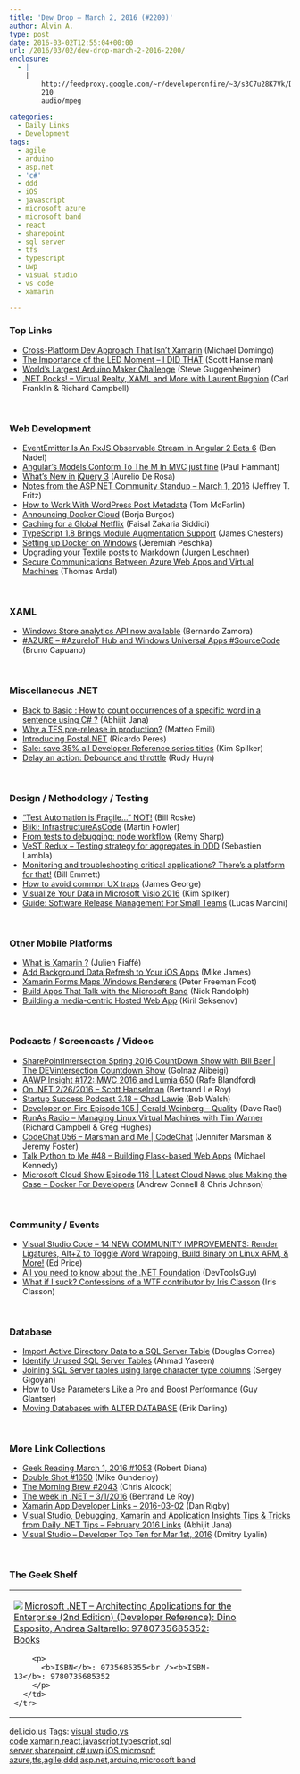 ```yaml
---
title: 'Dew Drop – March 2, 2016 (#2200)'
author: Alvin A.
type: post
date: 2016-03-02T12:55:04+00:00
url: /2016/03/02/dew-drop-march-2-2016-2200/
enclosure:
  - |
    |
        http://feedproxy.google.com/~r/developeronfire/~3/s3C7u28K7Vk/DeveloperOnFire-105-GeraldWeinberg.mp3
        210
        audio/mpeg
        
categories:
  - Daily Links
  - Development
tags:
  - agile
  - arduino
  - asp.net
  - 'c#'
  - ddd
  - iOS
  - javascript
  - microsoft azure
  - microsoft band
  - react
  - sharepoint
  - sql server
  - tfs
  - typescript
  - uwp
  - visual studio
  - vs code
  - xamarin

---
```

### <a name="top"></a>Top Links

  * <a href="https://visualstudiomagazine.com/articles/2016/03/01/cross-platform-react-native.aspx" target="_blank">Cross-Platform Dev Approach That Isn&#8217;t Xamarin</a> (Michael Domingo)
  * <a href="http://feeds.hanselman.com/~/141677186/0/scotthanselman~The-Importance-of-the-LED-Moment-I-DID-THAT.aspx" target="_blank">The Importance of the LED Moment &#8211; I DID THAT</a> (Scott Hanselman)
  * <a href="https://blogs.msdn.microsoft.com/stevengu/2016/03/01/worlds-largest-arduino-maker-challenge/" target="_blank">World’s Largest Arduino Maker Challenge</a> (Steve Guggenheimer)
  * <a href="http://www.dotnetrocks.com/default.aspx?ShowNum=1264" target="_blank">.NET Rocks! &#8211; Virtual Realty, XAML and More with Laurent Bugnion</a> (Carl Franklin & Richard Campbell)

&nbsp;

### <a name="web"></a>Web Development

  * <a href="http://www.bennadel.com/blog/3038-eventemitter-is-an-rxjs-observable-stream-in-angular-2-beta-6.htm" target="_blank">EventEmitter Is An RxJS Observable Stream In Angular 2 Beta 6</a> (Ben Nadel)
  * <a href="http://feedproxy.google.com/~r/paulhammant/~3/fzSaf9bd_uU/" target="_blank">Angular&#8217;s Models Conform To The M In MVC just fine</a> (Paul Hammant)
  * <a href="http://developer.telerik.com/featured/whats-new-in-jquery-3/" target="_blank">What’s New in jQuery 3</a> (Aurelio De Rosa)
  * <a href="https://blogs.msdn.microsoft.com/webdev/2016/03/02/notes-from-the-asp-net-community-standup-march-1-2016/" target="_blank">Notes from the ASP.NET Community Standup – March 1, 2016</a> (Jeffrey T. Fritz)
  * <a href="http://code.tutsplus.com/tutorials/how-to-work-with-wordpress-post-metadata--cms-25715" target="_blank">How to Work With WordPress Post Metadata</a> (Tom McFarlin)
  * <a href="https://blog.docker.com/2016/03/announcing-docker-cloud/" target="_blank">Announcing Docker Cloud</a> (Borja Burgos)
  * <a href="http://techblog.netflix.com/2016/03/caching-for-global-netflix.html" target="_blank">Caching for a Global Netflix</a> (Faisal Zakaria Siddiqi)
  * <a href="http://www.infoq.com/news/2016/03/typescript1-8-released?utm_campaign=infoq_content&utm_source=infoq&utm_medium=feed&utm_term=global" target="_blank">TypeScript 1.8 Brings Module Augmentation Support</a> (James Chesters)
  * <a href="http://feedproxy.google.com/~r/facility9/~3/8YFdWWxsjjo/" target="_blank">Setting up Docker on Windows</a> (Jeremiah Peschka)
  * <a href="https://github.com/blog/2115-upgrading-your-textile-posts-to-markdown" target="_blank">Upgrading your Textile posts to Markdown</a> (Jurgen Leschner)
  * <a href="https://blogs.msdn.microsoft.com/mvpawardprogram/2016/03/01/secure-communications-between-azure-web-apps-and-virtual-machines/" target="_blank">Secure Communications Between Azure Web Apps and Virtual Machines</a> (Thomas Ardal)

&nbsp;

### <a name="silverlight"></a>XAML

  * <a href="https://blogs.windows.com/buildingapps/2016/03/01/windows-store-analytics-api-now-available/?WT.mc_id=DX_MVP4025064" target="_blank">Windows Store analytics API now available</a> (Bernardo Zamora)
  * <a href="http://feedproxy.google.com/~r/elbruno/~3/EZHEZOcsu9M/" target="_blank">#AZURE – #AzureIoT Hub and Windows Universal Apps #SourceCode</a> (Bruno Capuano)

&nbsp;

### <a name="dotnet"></a>Miscellaneous .NET

  * <a href="http://dailydotnettips.com/2016/03/01/back-to-basic-how-to-count-occurrences-of-a-specific-word-in-a-sentence-using-c/" target="_blank">Back to Basic : How to count occurrences of a specific word in a sentence using C# ?</a> (Abhijit Jana)
  * <a href="http://feedproxy.google.com/~r/MattsAlmSpace/~3/2iWIP5hgccU/why-tfs-pre-release-in-production.html" target="_blank">Why a TFS pre-release in production?</a> (Matteo Emili)
  * <a href="http://weblogs.asp.net:80/ricardoperes/introducing-postal-net?WT.mc_id=DX_MVP4025064" target="_blank">Introducing Postal.NET</a> (Ricardo Peres)
  * <a href="https://blogs.msdn.microsoft.com/microsoft_press/2016/03/01/sale-save-35-all-developer-reference-series-titles/" target="_blank">Sale: save 35% all Developer Reference series titles</a> (Kim Spilker)
  * <a href="http://www.rudyhuyn.com/blog/2016/03/01/delay-an-action-debounce-and-throttle/" target="_blank">Delay an action: Debounce and throttle</a> (Rudy Huyn)

&nbsp;

### <a name="design"></a>Design / Methodology / Testing

  * <a href="http://magenic.com/Blog/Post/147/&ldquo;Test-Automation-is-Fragile&hellip;&rdquo;-NOT" target="_blank">“Test Automation is Fragile…” NOT!</a> (Bill Roske)
  * <a href="http://martinfowler.com/bliki/InfrastructureAsCode.html" target="_blank">Bliki: InfrastructureAsCode</a> (Martin Fowler)
  * <a href="http://feedproxy.google.com/~r/remysharp/~3/i0tOX2zvXVE/from-tests-to-debugging-node-workflow" target="_blank">From tests to debugging: node workflow</a> (Remy Sharp)
  * <a href="http://feedproxy.google.com/~r/SerialSeb/~3/C_ezWFB8BuA/" target="_blank">VeST Redux – Testing strategy for aggregates in DDD</a> (Sebastien Lambla)
  * <a href="http://blogs.splunk.com/2016/03/01/splunk-apm/" target="_blank">Monitoring and troubleshooting critical applications? There’s a platform for that!</a> (Bill Emmett)
  * <a href="http://www.webdesignerdepot.com/2016/03/how-to-avoid-common-ux-traps/" target="_blank">How to avoid common UX traps</a> (James George)
  * <a href="https://blogs.msdn.microsoft.com/microsoft_press/2016/03/01/visualize-your-data-in-microsoft-visio-2016-2/" target="_blank">Visualize Your Data in Microsoft Visio 2016</a> (Kim Spilker)
  * <a href="https://www.toptal.com/devops/guide-release-management-for-small-teams" target="_blank">Guide: Software Release Management For Small Teams</a> (Lucas Mancini)

&nbsp;

### <a name="mobile"></a>Other Mobile Platforms

  * <a href="http://codingjourneyman.com/2016/03/01/what-is-xamarin/" target="_blank">What is Xamarin ?</a> (Julien Fiaffé)
  * <a href="https://blog.xamarin.com/add-background-data-refresh-to-ios-apps/" target="_blank">Add Background Data Refresh to Your iOS Apps</a> (Mike James)
  * <a href="http://feedproxy.google.com/~r/PeterFoot/~3/mH1aXSQIbxE/" target="_blank">Xamarin Forms Maps Windows Renderers</a> (Peter Freeman Foot)
  * <a href="https://visualstudiomagazine.com/articles/2016/03/01/microsoft-band.aspx" target="_blank">Build Apps That Talk with the Microsoft Band</a> (Nick Randolph)
  * <a href="https://blogs.windows.com/buildingapps/2016/03/01/building-a-media-centric-hosted-web-app/?WT.mc_id=DX_MVP4025064" target="_blank">Building a media-centric Hosted Web App</a> (Kiril Seksenov)

&nbsp;

### <a name="podcasts"></a>Podcasts / Screencasts / Videos

  * <a href="https://channel9.msdn.com/Shows/The-DEVintersection-Countdown-Show/SharePointIntersection-Spring-2016-CountDown-Show-with-Bill-Baer?WT.mc_id=DX_MVP4025064" target="_blank">SharePointIntersection Spring 2016 CountDown Show with Bill Baer | The DEVintersection Countdown Show</a> (Golnaz Alibeigi)
  * <a href="http://allaboutwindowsphone.com/media/item/21285_AAWP_Insight_172_MWC_2016_and_.php" target="_blank">AAWP Insight #172: MWC 2016 and Lumia 650</a> (Rafe Blandford)
  * <a href="https://blogs.msdn.microsoft.com/dotnet/2016/03/01/on-net-2262016-scott-hanselman/" target="_blank">On .NET 2/26/2016 – Scott Hanselman</a> (Bertrand Le Roy)
  * <a href="http://startupsuccesspodcast.com/2016/03/3-18-chad-lawie/" target="_blank">Startup Success Podcast 3.18 &#8211; Chad Lawie</a> (Bob Walsh)
  * <a href="http://feedproxy.google.com/~r/developeronfire/~3/s3C7u28K7Vk/DeveloperOnFire-105-GeraldWeinberg.mp3" target="_blank">Developer on Fire Episode 105 | Gerald Weinberg &#8211; Quality</a> (Dave Rael)
  * <a href="http://feedproxy.google.com/~r/RunaAsRadioWma/~3/SDHOkMnXCGo/default.aspx" target="_blank">RunAs Radio &#8211; Managing Linux Virtual Machines with Tim Warner</a> (Richard Campbell & Greg Hughes)
  * <a href="https://channel9.msdn.com/Shows/codechat/056?WT.mc_id=DX_MVP4025064" target="_blank">CodeChat 056 &#8211; Marsman and Me | CodeChat</a> (Jennifer Marsman & Jeremy Foster)
  * <a href="https://talkpython.fm/episodes/show/48/building-flask-based-web-apps" target="_blank">Talk Python to Me #48 &#8211; Building Flask-based Web Apps</a> (Michael Kennedy)
  * <a href="http://feeds.microsoftcloudshow.com/~r/microsoftcloudshowepisodes/~3/1m0WIw2fLdI/116-latest-cloud-news-plus-making-the-case-docker-for-developers" target="_blank">Microsoft Cloud Show Episode 116 | Latest Cloud News plus Making the Case &#8211; Docker For Developers</a> (Andrew Connell & Chris Johnson)

&nbsp;

### <a name="events"></a>Community / Events

  * <a href="http://blogs.msdn.com/b/user_ed/archive/2016/03/01/visual-studio-code-14-new-community-improvements-render-ligatures-alt-z-to-toggle-word-wrapping-build-binary-on-linux-arm-amp-more.aspx?WT.mc_id=DX_MVP4025064" target="_blank">Visual Studio Code &#8211; 14 NEW COMMUNITY IMPROVEMENTS: Render Ligatures, Alt+Z to Toggle Word Wrapping, Build Binary on Linux ARM, & More!</a> (Ed Price)
  * <a href="http://www.infragistics.com/community/blogs/devtoolsguy/archive/2016/03/02/all-you-need-to-know-about-the-net-foundation.aspx" target="_blank">All you need to know about the .NET Foundation</a> (DevToolsGuy)
  * <a href="http://irisclasson.com/2016/03/01/what-if-i-suck-confessions-of-a-wtf-contributor-by-iris-classon/" target="_blank">What if I suck? Confessions of a WTF contributor by Iris Classon</a> (Iris Classon)

&nbsp;

### <a name="sql"></a>Database

  * <a href="http://feedproxy.google.com/~r/MSSQLTips-LatestSqlServerTips/~3/N7XDFIgeIU8/tip.asp" target="_blank">Import Active Directory Data to a SQL Server Table</a> (Douglas Correa)
  * <a href="http://feedproxy.google.com/~r/MSSQLTips-LatestSqlServerTips/~3/OoYDq9Lyj_w/tip.asp" target="_blank">Identify Unused SQL Server Tables</a> (Ahmad Yaseen)
  * <a href="http://feedproxy.google.com/~r/MSSQLTips-LatestSqlServerTips/~3/aozqvOqemls/tip.asp" target="_blank">Joining SQL Server tables using large character type columns</a> (Sergey Gigoyan)
  * <a href="http://www.madeiradata.com/use-parameters-like-pro/" target="_blank">How to Use Parameters Like a Pro and Boost Performance</a> (Guy Glantser)
  * <a href="http://feedproxy.google.com/~r/BrentOzar-SqlServerDba/~3/CB7V10k_7b8/" target="_blank">Moving Databases with ALTER DATABASE</a> (Erik Darling)

&nbsp;

### <a name="links"></a>More Link Collections

  * <a href="http://feeds.regulargeek.com/~r/RegularGeek/~3/ahlvuRarWR0/" target="_blank">Geek Reading March 1, 2016 #1053</a> (Robert Diana)
  * <a href="http://afreshcup.com/home/2016/3/1/double-shot-1650.html" target="_blank">Double Shot #1650</a> (Mike Gunderloy)
  * <a href="http://feedproxy.google.com/~r/ReflectivePerspective/~3/fZf65UhbR6s/" target="_blank">The Morning Brew #2043</a> (Chris Alcock)
  * <a href="https://blogs.msdn.microsoft.com/dotnet/2016/03/01/the-week-in-net-312016/" target="_blank">The week in .NET – 3/1/2016</a> (Bertrand Le Roy)
  * <a href="http://allaboutxamarin.com/2016/03/xamarin-app-developer-links-2016-03-02/" target="_blank">Xamarin App Developer Links &#8211; 2016-03-02</a> (Dan Rigby)
  * <a href="http://abhijitjana.net/2016/03/01/visual-studio-debugging-xamarin-and-application-insights-tips-tricks-from-daily-net-tips-february-2016-links/" target="_blank">Visual Studio, Debugging, Xamarin and Application Insights Tips & Tricks from Daily .NET Tips – February 2016 Links</a> (Abhijit Jana)
  * <a href="http://www.lyalin.com/2016/03/01/visual-studio-developer-top-ten-for-mar-1st-2016/" target="_blank">Visual Studio – Developer Top Ten for Mar 1st, 2016</a> (Dmitry Lyalin)

&nbsp;

### <a name="shelf"></a>The Geek Shelf

<div id="scid:7dc1bd33-94bd-46fd-a20b-0131235bcd47:a534d348-f823-44a2-928d-ed216047c63d" class="wlWriterEditableSmartContent" style="float: none; padding-bottom: 0px; padding-top: 0px; padding-left: 0px; margin: 0px; display: inline; padding-right: 0px">
  <table cellspacing="0" cellpadding="2" width="400" border="0" unselectable="on">
    <tr>
      <td valign="top" width="400">
        <p>
          <a title="Microsoft .NET - Architecting Applications for the Enterprise (2nd Edition) (Developer Reference): Dino Esposito, Andrea Saltarello: 9780735685352: Books" href="http://www.amazon.com/exec/obidos/ASIN/0735685355/amavin-20"><img data-recalc-dims="1" decoding="async" src="https://i0.wp.com/images.amazon.com/images/P/0735685355.01.MZZZZZZZ.jpg?w=660" border="0" align="left" style="float:left" />Microsoft .NET &#8211; Architecting Applications for the Enterprise (2nd Edition) (Developer Reference): Dino Esposito, Andrea Saltarello: 9780735685352: Books</a>
        </p>
        
        <p>
          <b>ISBN</b>: 0735685355<br /><b>ISBN-13</b>: 9780735685352
        </p>
      </td>
    </tr>
  </table>
</div>

<div id="scid:0767317B-992E-4b12-91E0-4F059A8CECA8:f17bf0e4-b0ac-4be2-8d2f-44d1d17ff706" class="wlWriterEditableSmartContent" style="float: none; padding-bottom: 0px; padding-top: 0px; padding-left: 0px; margin: 0px; display: inline; padding-right: 0px">
  del.icio.us Tags: <a href="http://del.icio.us/popular/visual+studio" rel="tag">visual studio</a>,<a href="http://del.icio.us/popular/vs+code" rel="tag">vs code</a>,<a href="http://del.icio.us/popular/xamarin" rel="tag">xamarin</a>,<a href="http://del.icio.us/popular/react" rel="tag">react</a>,<a href="http://del.icio.us/popular/javascript" rel="tag">javascript</a>,<a href="http://del.icio.us/popular/typescript" rel="tag">typescript</a>,<a href="http://del.icio.us/popular/sql+server" rel="tag">sql server</a>,<a href="http://del.icio.us/popular/sharepoint" rel="tag">sharepoint</a>,<a href="http://del.icio.us/popular/c%23" rel="tag">c#</a>,<a href="http://del.icio.us/popular/uwp" rel="tag">uwp</a>,<a href="http://del.icio.us/popular/iOS" rel="tag">iOS</a>,<a href="http://del.icio.us/popular/microsoft+azure" rel="tag">microsoft azure</a>,<a href="http://del.icio.us/popular/tfs" rel="tag">tfs</a>,<a href="http://del.icio.us/popular/agile" rel="tag">agile</a>,<a href="http://del.icio.us/popular/ddd" rel="tag">ddd</a>,<a href="http://del.icio.us/popular/asp.net" rel="tag">asp.net</a>,<a href="http://del.icio.us/popular/arduino" rel="tag">arduino</a>,<a href="http://del.icio.us/popular/microsoft+band" rel="tag">microsoft band</a>
</div>